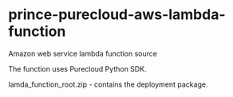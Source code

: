 # prince-purecloud-aws-lambda-function
Amazon web service lambda function source

The function uses Purecloud Python SDK.

lamda_function_root.zip - contains the deployment package.
